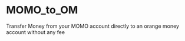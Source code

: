 # MOMO_to_OM
Transfer Money from your MOMO account directly to an orange money account without any fee 
